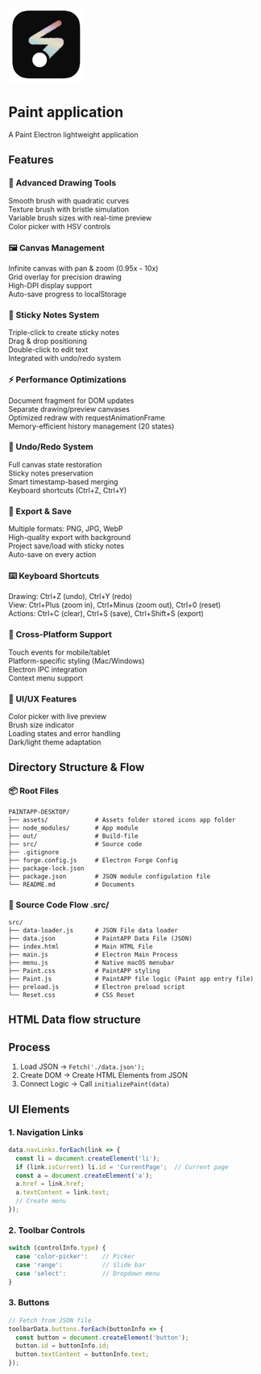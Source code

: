 <img src="./assets/paintAPP.iconset/icon_256x256.png" width="150"/>

# Paint application
A Paint Electron lightweight application

## Features 

### 🎨 Advanced Drawing Tools

Smooth brush with quadratic curves <br>
Texture brush with bristle simulation<br>
Variable brush sizes with real-time preview<br>
Color picker with HSV controls<br>


### 🖼️ Canvas Management

Infinite canvas with pan & zoom (0.95x - 10x)<br>
Grid overlay for precision drawing<br>
High-DPI display support<br>
Auto-save progress to localStorage<br>


### 📝 Sticky Notes System

Triple-click to create sticky notes<br>
Drag & drop positioning<br>
Double-click to edit text<br>
Integrated with undo/redo system<br>


### ⚡ Performance Optimizations

Document fragment for DOM updates<br>
Separate drawing/preview canvases<br>
Optimized redraw with requestAnimationFrame<br>
Memory-efficient history management (20 states)<br>


### 🔄 Undo/Redo System

Full canvas state restoration<br>
Sticky notes preservation<br>
Smart timestamp-based merging<br>
Keyboard shortcuts (Ctrl+Z, Ctrl+Y)<br>


### 💾 Export & Save

Multiple formats: PNG, JPG, WebP<br>
High-quality export with background<br>
Project save/load with sticky notes<br>
Auto-save on every action<br>


### ⌨️ Keyboard Shortcuts

Drawing: Ctrl+Z (undo), Ctrl+Y (redo)<br>
View: Ctrl+Plus (zoom in), Ctrl+Minus (zoom out), Ctrl+0 (reset)<br>
Actions: Ctrl+C (clear), Ctrl+S (save), Ctrl+Shift+S (export)<br>


### 📱 Cross-Platform Support

Touch events for mobile/tablet<br>
Platform-specific styling (Mac/Windows)<br>
Electron IPC integration<br>
Context menu support<br>


### 🎯 UI/UX Features

Color picker with live preview<br>
Brush size indicator<br>
Loading states and error handling<br>
Dark/light theme adaptation<br>

## Directory Structure & Flow

### 📦 Root Files
```
PAINTAPP-DESKTOP/
├── assets/             # Assets folder stored icons app folder
├── node_modules/       # App module
├── out/                # Build-file
├── src/                # Source code
├── .gitignore          
├── forge.config.js     # Electron Forge Config
├── package-lock.json   
├── package.json        # JSON module configulation file
└── README.md           # Documents
```

### 📝 Source Code Flow .src/
```
src/
├── data-loader.js      # JSON File data loader
├── data.json           # PaintAPP Data File (JSON)
├── index.html          # Main HTML File
├── main.js             # Electron Main Process
├── menu.js             # Native macOS menubar
├── Paint.css           # PaintAPP styling
├── Paint.js            # PaintAPP file logic (Paint app entry file)
├── preload.js          # Electron preload script
└── Reset.css           # CSS Reset
```

## HTML Data flow structure

## Process
1. Load JSON -> `Fetch('./data.json');`
2. Create DOM -> Create HTML Elements from JSON
3. Connect Logic -> Call `initializePaint(data)`

## UI Elements
### 1. Navigation Links
```javascript
data.navLinks.forEach(link => {
  const li = document.createElement('li');
  if (link.isCurrent) li.id = 'CurrentPage';  // Current page
  const a = document.createElement('a');
  a.href = link.href;
  a.textContent = link.text;
  // Create menu
});
```
### 2. Toolbar Controls
```javascript
switch (controlInfo.type) {
  case 'color-picker':    // Picker
  case 'range':           // Slide bar
  case 'select':          // Dropdown menu
}
```
### 3. Buttons
```javascript
// Fetch from JSON file
toolbarData.buttons.forEach(buttonInfo => {
  const button = document.createElement('button');
  button.id = buttonInfo.id;
  button.textContent = buttonInfo.text;
});
```
